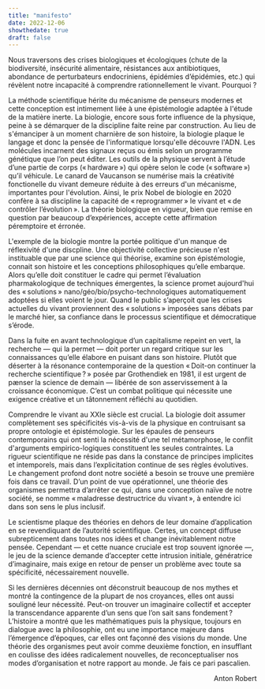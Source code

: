 ```yaml
---
title: "manifesto"
date: 2022-12-06
showthedate: true
draft: false
---
```


Nous traversons des crises biologiques et écologiques (chute de la biodiversité, insécurité alimentaire, résistances aux antibiotiques, abondance de perturbateurs endocriniens, épidémies d’épidémies, etc.) qui révèlent notre incapacité à comprendre rationnellement le vivant. Pourquoi ? 

La méthode scientifique hérite du mécanisme de penseurs modernes et cette conception est intimement liée à une épistémologie adaptée à l'étude de la matière inerte. La biologie, encore sous forte influence de la physique, peine à se démarquer de la discipline faite reine par construction. Au lieu de s'émanciper à un moment charnière de son histoire, la biologie plaque le langage et donc la pensée de l'informatique lorsqu'elle découvre l'ADN. Les molécules incarnent des signaux reçus ou émis selon un programme génétique que l’on peut éditer. Les outils de la physique servent à l’étude d’une partie de corps (« hardware ») qui opère selon le code (« software ») qu’il véhicule. Le canard de Vaucanson se numérise mais la créativité fonctionelle du vivant demeure réduite à des erreurs d'un mécanisme, importantes pour l'évolution. Ainsi, le prix Nobel de biologie en 2020 confère à sa discipline la capacité de « reprogrammer » le vivant et « de contrôler l’évolution ». La théorie biologique en vigueur, bien que remise en question par beaucoup d’expériences, accepte cette affirmation péremptoire et érronée. 

L'exemple de la biologie montre la portée politique d'un manque de réflexivité d'une discpline. Une objectivité collective précieuse n'est instituable que par une science qui théorise, examine son épistémologie, connait son histoire et les conceptions philosophiques qu’elle embarque. Alors qu’elle doit constituer le cadre qui permet l’évaluation pharmakologique de techniques émergentes, la science promet aujourd'hui des « solutions » nano/géo/bio/psycho-technologiques automatiquement adoptées si elles voient le jour. Quand le public s’aperçoit que les crises actuelles du vivant proviennent des « solutions » imposées sans débats par le marché hier, sa confiance dans le processus scientifique et démocratique s’érode.   

Dans la fuite en avant technologique d’un capitalisme repeint en vert, la recherche — qui la permet — doit porter un regard critique sur les connaissances qu’elle élabore en puisant dans son histoire. Plutôt que déserter à la résonance contemporaine de la question « Doit-on continuer la recherche scientifique ? » posée par Grothendiek en 1981, il est urgent de pænser la science de demain — libérée de son asservissement à la croissance économique. C’est un combat politique qui nécessite une exigence créative et un tâtonnement réfléchi au quotidien. 

Comprendre le vivant au XXIe siècle est crucial. La biologie doit assumer complètement ses spécificités vis-à-vis de la physique en contruisant sa propre ontologie et épistémologie. Sur les épaules de penseurs contemporains qui ont senti la nécessité d'une tel métamorphose, le conflit d'arguments empirico-logiques constituent les seules contraintes. La rigueur scientifique ne réside pas dans la constance de principes implicites et intemporels, mais dans l’explicitation continue de ses règles évolutives. Le changement profond dont notre société a besoin se trouve une première fois dans ce travail. D’un point de vue opérationnel, une théorie des organismes permettra d’arrêter ce qui, dans une conception naïve de notre société, se nomme « maladresse destructrice du vivant », à entendre ici dans son sens le plus inclusif.

Le scientisme plaque des théories en dehors de leur domaine d’application en se revendiquant de l’autorité scientifique. Certes, un concept diffuse subrepticement dans toutes nos idées et change inévitablement notre pensée. Cependant — et cette nuance cruciale est trop souvent ignorée —, le jeu de la science demande d’accepter cette intrusion initiale, génératrice d’imaginaire, mais exige en retour de penser un problème avec toute sa spécificité, nécessairement nouvelle.

Si les dernières décennies ont déconstruit beaucoup de nos mythes et montré la contingence de la plupart de nos croyances, elles ont aussi souligné leur nécessité. Peut-on trouver un imaginaire collectif et accepter la transcendance apparente d’un sens que l’on sait sans fondement ? L’histoire a montré que les mathématiques puis la physique, toujours en dialogue avec la philosophie, ont eu une importance majeure dans l’émergence d’époques, car elles ont façonné des visions du monde. Une théorie des organismes peut avoir comme deuxième fonction, en insufflant en coulisse des idées radicalement nouvelles, de reconceptualiser nos modes d’organisation et notre rapport au monde. Je fais ce pari pascalien.<br>

<p align="right"> Anton Robert </p>